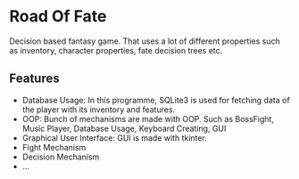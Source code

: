 # Road Of Fate

Decision based fantasy game. That uses a lot of different properties such as inventory, character properties, fate decision trees etc.

## Features

- Database Usage: In this programme, SQLite3 is used for fetching data of the player with its inventory and features.
- OOP: Bunch of mechanisms are made with OOP. Such as BossFight, Music Player, Database Usage, Keyboard Creating, GUI
- Graphical User Interface: GUI is made with tkinter. 
- Fight Mechanism
- Decision Mechanism
- ...
